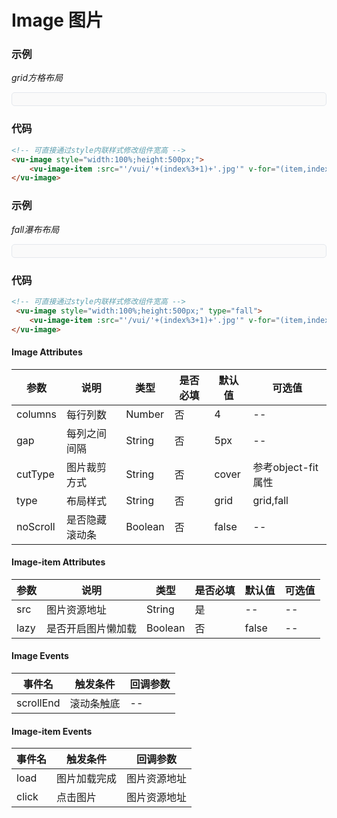 # Image 图片

### 示例

*grid方格布局*
<div style="border:1px solid #e4e7ed;border-radius:5px;padding:10px;background-color:#FAFAFA;">
    <vu-image style="width:100%;height:500px;">
        <vu-image-item :src="'/vui/'+(index%3+1)+'.jpg'" v-for="(item,index) in 20" :key="index" lazy></vu-image-item>
    </vu-image>
</div>

### 代码
```html
<!-- 可直接通过style内联样式修改组件宽高 -->
<vu-image style="width:100%;height:500px;">
    <vu-image-item :src="'/vui/'+(index%3+1)+'.jpg'" v-for="(item,index) in 20" :key="index" lazy></vu-image-item>
</vu-image>
```

### 示例

*fall瀑布布局*
<div style="border:1px solid #e4e7ed;border-radius:5px;padding:10px;background-color:#FAFAFA;">
    <vu-image style="width:100%;height:500px;" type="fall">
        <vu-image-item :src="'/vui/'+(index%3+1)+'.jpg'" v-for="(item,index) in 20" :key="index"></vu-image-item>
    </vu-image>
</div>

### 代码
```html
<!-- 可直接通过style内联样式修改组件宽高 -->
 <vu-image style="width:100%;height:500px;" type="fall">
    <vu-image-item :src="'/vui/'+(index%3+1)+'.jpg'" v-for="(item,index) in 20" :key="index"></vu-image-item>
</vu-image>
```

#### Image Attributes
| 参数 | 说明 | 类型 | 是否必填 | 默认值 | 可选值 |
| ---  | --- | ---  | ---      | ---   | ---   |
| columns | 每行列数 | Number | 否 | 4 | -- |
| gap | 每列之间间隔 | String | 否 | 5px | -- |
| cutType | 图片裁剪方式 | String | 否 | cover | 参考object-fit属性 |
| type | 布局样式 | String | 否 | grid | grid,fall |
| noScroll | 是否隐藏滚动条 | Boolean | 否 | false | -- |


#### Image-item Attributes
| 参数 | 说明 | 类型 | 是否必填 | 默认值 | 可选值 |
| ---  | --- | ---  | ---      | ---   | ---   |
| src | 图片资源地址 | String | 是 | -- | -- |
| lazy | 是否开启图片懒加载 | Boolean | 否 | false | -- |


#### Image Events
| 事件名 | 触发条件 | 回调参数 |
|  ---  | ---  | ---  | 
| scrollEnd | 滚动条触底 | -- |


#### Image-item Events
| 事件名 | 触发条件 | 回调参数 |
|  ---  | ---  | ---  | 
| load | 图片加载完成 | 图片资源地址 |
| click | 点击图片 | 图片资源地址 |